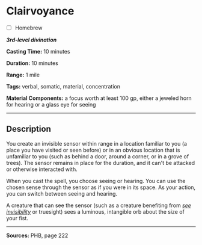 # Clairvoyance

- [ ] Homebrew

***3rd-level divination***

**Casting Time:** 10 minutes

**Duration:** 10 minutes

**Range:** 1 mile

**Tags:** verbal, somatic, material, concentration

**Material Components:** a focus worth at least 100 gp, either a jeweled horn for hearing or a glass eye for seeing

---

## Description
You create an invisible sensor within range in a location familiar to you (a place you have visited or seen before) or in an obvious location that is unfamiliar to you (such as behind a door, around a corner, or in a grove of trees).
The sensor remains in place for the duration, and it can't be attacked or otherwise interacted with.

When you cast the spell, you choose seeing or hearing.
You can use the chosen sense through the sensor as if you were in its space.
As your action, you can switch between seeing and hearing.

A creature that can see the sensor (such as a creature benefiting from [*see invisibility*](./see-invisibility) or truesight) sees a luminous, intangible orb about the size of your fist.

---

**Sources:** PHB, page 222
